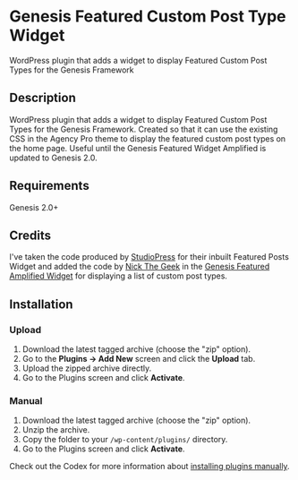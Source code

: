 # Genesis Featured Custom Post Type Widget

WordPress plugin that adds a widget to display Featured Custom Post Types for the Genesis Framework

## Description 

WordPress plugin that adds a widget to display Featured Custom Post Types for the Genesis Framework.
Created so that it can use the existing CSS in the Agency Pro theme to display the featured custom post types on the home page.
Useful until the Genesis Featured Widget Amplified is updated to Genesis 2.0.

## Requirements

Genesis 2.0+

## Credits
I've taken the code produced by <a href="http://www.studiopress.com/">StudioPress</a> for their inbuilt Featured Posts Widget and added the code by <a href="https://twitter.com/Nick_theGeek">Nick The Geek</a> in the <a href="http://wordpress.org/plugins/genesis-featured-widget-amplified/">Genesis Featured Amplified Widget</a> for displaying a list of custom post types.

## Installation

### Upload

1. Download the latest tagged archive (choose the "zip" option).
2. Go to the __Plugins -> Add New__ screen and click the __Upload__ tab.
3. Upload the zipped archive directly.
4. Go to the Plugins screen and click __Activate__.

### Manual

1. Download the latest tagged archive (choose the "zip" option).
2. Unzip the archive.
3. Copy the folder to your `/wp-content/plugins/` directory.
4. Go to the Plugins screen and click __Activate__.

Check out the Codex for more information about [installing plugins manually](http://codex.wordpress.org/Managing_Plugins#Manual_Plugin_Installation).



